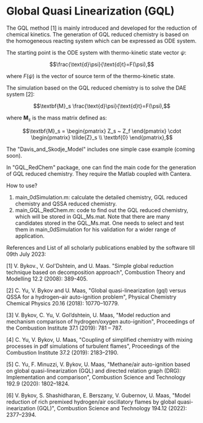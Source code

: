 # Global Quasi Linearization (GQL)

The GQL method [1] is mainly introduced and developed for the reduction of chemical kinetics. The generation of GQL reduced chemistry is based on the homogeneous reacting system which can be expressed as ODE system.

The starting point is the ODE system with thermo-kinetic state vector $\psi$:

```math
\frac{\text{d}\psi}{\text{d}t}=F(\psi),
```
where $F(\psi)$ is the vector of source term of the thermo-kinetic state.

The simulation based on the GQL reduced chemistry is to solve the DAE system [2]:

```math
\textbf{M}_s \frac{\text{d}\psi}{\text{d}t}=F(\psi),
```
where $\textbf{M}_s$ is the mass matrix defined as:

```math
\textbf{M}_s = \begin{pmatrix}
                  Z_s ~ Z_f
                  \end{pmatrix} \cdot \begin{pmatrix}
                  \tilde{Z}_s \\
                  \textbf{0}
                  \end{pmatrix},
```

The "Davis_and_Skodje_Model" includes one simple case example (coming soon).

In "GQL_RedChem" package, one can find the main code for the generation of GQL reduced chemistry. They require the Matlab coupled with Cantera.

How to use?
1) main_0dSimulation.m: calculate the detailed chemistry, GQL reduced chemistry and QSSA reduced chemistry.
2) main_GQL_RedChem.m: code to find out the GQL reduced chemistry, which will be stored in GQL_Ms.mat. Note that there are many candidates stored in the GQL_Ms.mat. One needs to select and test them in main_0dSimulation for his validation for a wider range of application.

References and List of all scholarly publications enabled by the software till 09th July 2023:

[1] V. Bykov., V. Gol'Dshtein, and U. Maas. "Simple global reduction technique based on decomposition approach", Combustion Theory and Modelling 12.2 (2008): 389-405.

[2] C. Yu, V. Bykov and U. Maas, "Global quasi-linearization (gql) versus QSSA for a hydrogen–air auto-ignition problem", Physical Chemistry Chemical Physics 20.16 (2018): 10770–10779.

[3] V. Bykov, C. Yu, V. Gol’dshtein, U. Maas, "Model reduction and mechanism comparison of hydrogen/oxygen auto-ignition", Proceedings of the Combustion Institute 37.1 (2019): 781 – 787.

[4] C. Yu, V. Bykov, U. Maas, "Coupling of simplified chemistry with mixing processes in pdf simulations of turbulent flames", Proceedings of the Combustion Institute 37.2 (2019): 2183–2190.

[5] C. Yu, F. Minuzzi, V. Bykov, U. Maas, "Methane/air auto-ignition based on global quasi-linearization (GQL) and directed relation graph (DRG): Implementation and comparison", Combustion Science and Technology 192.9 (2020): 1802–1824.

[6] V. Bykov, S. Shashidharan, E. Berszany, V. Gubernov, U. Maas, "Model reduction of rich premixed hydrogen/air oscillatory flames by global quasi-inearization (GQL)", Combustion Science and Technology 194.12 (2022): 2377–2394.
